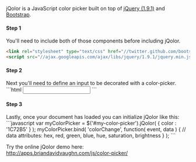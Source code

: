 jQolor is a JavaScript color picker built on top of [jQuery (1.9.1)](http://jquery.com/download/) and [Bootstrap](http://twitter.github.com/bootstrap/).

<h4>Step 1</h4>
You'll need to include both of those components before including jQolor.

```html
<link rel="stylesheet" type="text/css" href="//twitter.github.com/bootstrap/assets/css/bootstrap.css" />
<script src="//ajax.googleapis.com/ajax/libs/jquery/1.9.1/jquery.min.js" ></script>
```

<h4>Step 2</h4>
Next you'll need to define an input to be decorated with a color-picker.
```html
<input id="my-color-picker" name="my-color-picker" />
```

<h4>Step 3</h4>
Lastly, once your document has loaded you can initialize jQolor like this:
```javascript
var myColorPicker = $('#my-color-picker').jQolor( { color : '1C72B5' } );
myColorPicker.bind( 'colorChange',
	function( event, data ) {
		// data attributes: hex, red, green, blue, hue, saturation, brightness
	} );
```

Try the online jQolor demo here:
http://apps.briandavidvaughn.com/js/color-picker/
